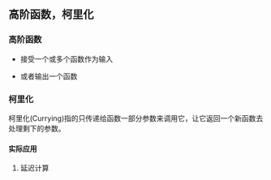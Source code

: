 ## 高阶函数，柯里化

### 高阶函数

- 接受一个或多个函数作为输入

- 或者输出一个函数

### 柯里化

柯里化(Currying)指的只传递给函数一部分参数来调用它，让它返回一个新函数去处理剩下的参数。

#### 实际应用

1. 延迟计算